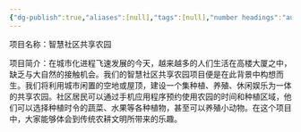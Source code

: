 ```yaml
---
{"dg-publish":true,"aliases":[null],"tags":[null],"number headings":"auto, first-level 1, max 6, A.1.","Created-Date":"2023-12-17 22:16:14","Modified-Date":"2024-04-18 11:52:37","permalink":"/000_Personnal/001_Messages/20231217 创业基础课程大作业/","dgPassFrontmatter":true}
---
```





项目名称：智慧社区共享农园

项目简介：在城市化进程飞速发展的今天，越来越多的人们生活在高楼大厦之中，缺乏与大自然的接触机会。我们的智慧社区共享农园项目便是在此背景中构想而生。我们将利用城市闲置的空地或屋顶，建设一个集种植、养殖、休闲娱乐为一体的共享农园。社区居民可以通过手机应用程序预约使用农园的时间和种植区域，他们可以选择种植时令的蔬菜、水果等各种植物，甚至可以养殖小动物。在这个项目中，大家能够体会到传统农耕文明所带来的乐趣。




